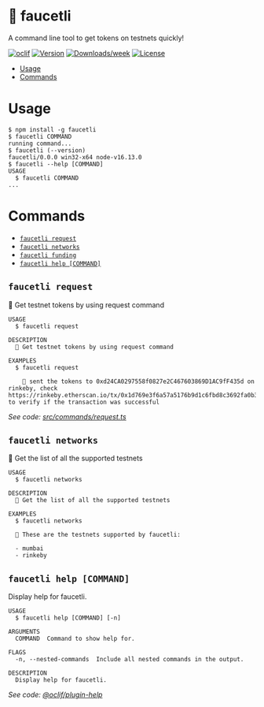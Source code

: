 # 🦄 faucetli

A command line tool to get tokens on testnets quickly!

[![oclif](https://img.shields.io/badge/cli-oclif-brightgreen.svg)](https://oclif.io)
[![Version](https://img.shields.io/npm/v/oclif-hello-world.svg)](https://npmjs.org/package/faucetli)
[![Downloads/week](https://img.shields.io/npm/dw/oclif-hello-world.svg)](https://npmjs.org/package/faucetli)
[![License](https://img.shields.io/npm/l/oclif-hello-world.svg)](https://github.com/kira272921/faucetli/blob/main/package.json)

- [Usage](#usage)
- [Commands](#commands)

# Usage

```
$ npm install -g faucetli
$ faucetli COMMAND
running command...
$ faucetli (--version)
faucetli/0.0.0 win32-x64 node-v16.13.0
$ faucetli --help [COMMAND]
USAGE
  $ faucetli COMMAND
...
```

# Commands

- [`faucetli request`](#faucetli-request)
- [`faucetli networks`](#faucetli-networks)
- [`faucetli funding`](#faucetli-funding)
- [`faucetli help [COMMAND]`](#faucetli-help-command)

## `faucetli request`

🦄 Get testnet tokens by using request command

```
USAGE
  $ faucetli request

DESCRIPTION
  🦄 Get testnet tokens by using request command

EXAMPLES
  $ faucetli request

    🎉 sent the tokens to 0xd24CA0297558f0827e2C467603869D1AC9fF435d on rinkeby, check https://rinkeby.etherscan.io/tx/0x1d769e3f6a57a5176b9d1c6fbd8c3692fa0b3764c314ca6c263140794fde2cbd to verify if the transaction was successful
```

_See code: [src/commands/request.ts](https://github.com/Kira272921/faucetli/blob/main/src/commands/request.ts)_

## `faucetli networks`

🌈 Get the list of all the supported testnets

```
USAGE
  $ faucetli networks

DESCRIPTION
  🌈 Get the list of all the supported testnets

EXAMPLES
  $ faucetli networks

  🌈 These are the testnets supported by faucetli:

  - mumbai
  - rinkeby
```

## `faucetli help [COMMAND]`

Display help for faucetli.

```
USAGE
  $ faucetli help [COMMAND] [-n]

ARGUMENTS
  COMMAND  Command to show help for.

FLAGS
  -n, --nested-commands  Include all nested commands in the output.

DESCRIPTION
  Display help for faucetli.
```

_See code: [@oclif/plugin-help](https://github.com/oclif/plugin-help/blob/main/src/commands/help.ts)_

<!-- commandsstop -->
